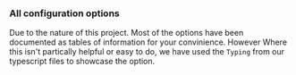 ### All configuration options

Due to the nature of this project. Most of the options have been documented as tables of information for your convinience. However Where this isn't partically helpful or easy to do, we have used the `Typing` from our typescript files to showcase the option.

<!-- #include components/root.md -->
<!-- #include components/runners.md -->
<!-- #include components/pullRequestConfig.md -->
<!-- #include components/enforceConventions.md -->
<!-- #include components/assignProject.md -->
<!-- #include components/sharedConventionConfig.md -->
<!-- #include components/automaticApprove.md -->
<!-- #include components/release.md -->
<!-- #include components/releaseLabels.md -->
<!-- #include components/createRelease.md -->
<!-- #include components/changelog.md -->
<!-- #include components/section.md -->
<!-- #include components/createMilestone.md -->
<!-- #include components/duplicateHotfix.md -->
<!-- #include components/syncRemote.md -->
<!-- #include components/issueConfig.md -->
<!-- #include components/createBranch.md -->
<!-- #include components/projectConfig.md -->
<!-- #include components/exProjects.md -->
<!-- #include components/projectCreateBranch.md -->
<!-- #include components/milestones.md -->
